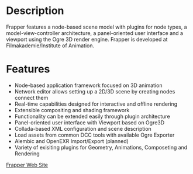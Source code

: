 # Description

Frapper features a node-based scene model with plugins for node types, a model-view-controller architecture, a panel-oriented user interface and a viewport using the Ogre 3D render engine. Frapper is developed at Filmakademie/Institute of Animation.

# Features

* Node-based application framework focused on 3D animation
* Network editor allows setting up a 2D/3D scene by creating nodes connect them
* Real-time capabilities designed for interactive and offline rendering
* Extensible compositing and shading framework
* Functionality can be extended easily through plugin architecture
* Panel-oriented user interface with Viewport based on Ogre3D
* Collada-based XML configuration and scene description
* Load assets from common DCC tools with available Ogre Exporter
* Alembic and OpenEXR Import/Export (planned)
* Variety of exisiting plugins for Geometry, Animations, Composeting and Rendering

[Frapper Web Site](https://animationsinstitut.de/de/forschung-rd/tools/frapper/info/)